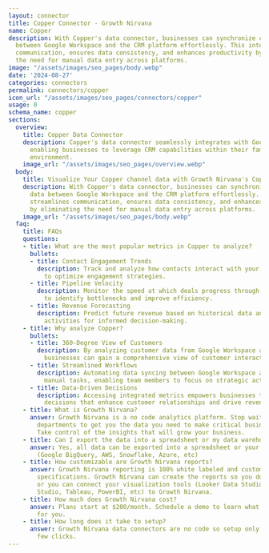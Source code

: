 ```yaml
---
layout: connector
title: Copper Connector - Growth Nirvana
name: Copper
description: With Copper's data connector, businesses can synchronize customer data
  between Google Workspace and the CRM platform effortlessly. This integration streamlines
  communication, ensures data consistency, and enhances productivity by eliminating
  the need for manual data entry across platforms.
image: "/assets/images/seo_pages/body.webp"
date: '2024-08-27'
categories: connectors
permalink: connectors/copper
icon_url: "/assets/images/seo_pages/connectors/copper"
usage: 0
schema_name: copper
sections:
  overview:
    title: Copper Data Connector
    description: Copper's data connector seamlessly integrates with Google Workspace,
      enabling businesses to leverage CRM capabilities within their familiar Google
      environment.
    image_url: "/assets/images/seo_pages/overview.webp"
  body:
    title: Visualize Your Copper channel data with Growth Nirvana's Copper Connector
    description: With Copper's data connector, businesses can synchronize customer
      data between Google Workspace and the CRM platform effortlessly. This integration
      streamlines communication, ensures data consistency, and enhances productivity
      by eliminating the need for manual data entry across platforms.
    image_url: "/assets/images/seo_pages/body.webp"
  faq:
    title: FAQs
    questions:
    - title: What are the most popular metrics in Copper to analyze?
      bullets:
      - title: Contact Engagement Trends
        description: Track and analyze how contacts interact with your communications
          to optimize engagement strategies.
      - title: Pipeline Velocity
        description: Monitor the speed at which deals progress through the sales pipeline
          to identify bottlenecks and improve efficiency.
      - title: Revenue Forecasting
        description: Predict future revenue based on historical data and current sales
          activities for informed decision-making.
    - title: Why analyze Copper?
      bullets:
      - title: 360-Degree View of Customers
        description: By analyzing customer data from Google Workspace and Copper together,
          businesses can gain a comprehensive view of customer interactions and preferences.
      - title: Streamlined Workflows
        description: Automating data syncing between Google Workspace and Copper reduces
          manual tasks, enabling team members to focus on strategic activities.
      - title: Data-Driven Decisions
        description: Accessing integrated metrics empowers businesses to make data-driven
          decisions that enhance customer relationships and drive revenue growth.
    - title: What is Growth Nirvana?
      answer: Growth Nirvana is a no code analytics platform. Stop waiting for other
        departments to get you the data you need to make critical business decisions.
        Take control of the insights that will grow your business.
    - title: Can I export the data into a spreadsheet or my data warehouse?
      answer: Yes, all data can be exported into a spreadsheet or your data warehouse
        (Google BigQuery, AWS, Snowflake, Azure, etc)
    - title: How customizable are Growth Nirvana reports?
      answer: Growth Nirvana reporting is 100% white labeled and customized to your
        specifications. Growth Nirvana can create the reports so you don’t have to
        or you can connect your visualization tools (Looker Data Studio/Google Data
        Studio, Tableau, PowerBI, etc) to Growth Nirvana.
    - title: How much does Growth Nirvana cost?
      answer: Plans start at $200/month. Schedule a demo to learn what plan is best
        for you.
    - title: How long does it take to setup?
      answer: Growth Nirvana data connectors are no code so setup only requires a
        few clicks.
---
```

